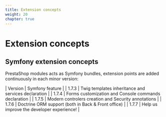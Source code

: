 ```yaml
---
title: Extension concepts
weight: 20
chapter: true
---
```


# Extension concepts

## Symfony extension concepts

PrestaShop modules acts as Symfony bundles, extension points are added continuously in each minor version:

| Version  | Symfony feature                                      |
| 1.7.3    | Twig templates inheritance and services declaration  |
| 1.7.4    | Forms customization and Console commands declaration |
| 1.7.5    | Modern controlers creation and Security annotations  |
| 1.7.6    | Doctrine ORM support (both in Back & Front office)   |
| 1.7.7    | Help us improve the developer experience!            |
